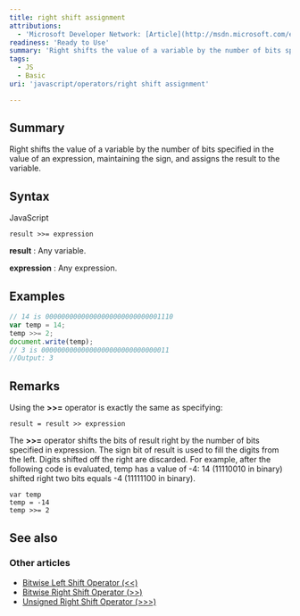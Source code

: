 ```yaml
---
title: right shift assignment
attributions:
  - 'Microsoft Developer Network: [Article](http://msdn.microsoft.com/en-us/library/ie/7fd7s4a7(v=vs.94).aspx)'
readiness: 'Ready to Use'
summary: 'Right shifts the value of a variable by the number of bits specified in the value of an expression, maintaining the sign, and assigns the result to the variable.'
tags:
  - JS
  - Basic
uri: 'javascript/operators/right shift assignment'

---
```

## <span>Summary</span>

Right shifts the value of a variable by the number of bits specified in the value of an expression, maintaining the sign, and assigns the result to the variable.

## <span>Syntax</span>

<span class="language">JavaScript</span>

    result >>= expression

**result**
:   Any variable.

**expression**
:   Any expression.

## <span>Examples</span>

``` js
// 14 is 00000000000000000000000000001110
var temp = 14;
temp >>= 2;
document.write(temp);
// 3 is 00000000000000000000000000000011
//Output: 3
```

## <span>Remarks</span>

Using the **\>\>=** operator is exactly the same as specifying:

    result = result >> expression

The **\>\>=** operator shifts the bits of result right by the number of bits specified in expression. The sign bit of result is used to fill the digits from the left. Digits shifted off the right are discarded. For example, after the following code is evaluated, temp has a value of -4: 14 (11110010 in binary) shifted right two bits equals -4 (11111100 in binary).

    var temp
    temp = -14
    temp >>= 2

## <span>See also</span>

### <span>Other articles</span>

-   [Bitwise Left Shift Operator (\<\<)](/javascript/operators/bitwise_left_shift)
-   [Bitwise Right Shift Operator (\>\>)](/javascript/operators/bitwise_right_shift)
-   [Unsigned Right Shift Operator (\>\>\>)](/javascript/operators/unsigned_right_shift)

